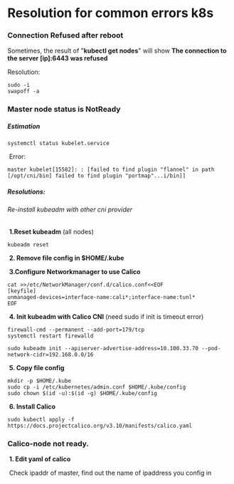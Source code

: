 # Resolution for common errors k8s

### Connection Refused after reboot

Sometimes, the result of "**kubectl get nodes**" will show **The connection to  the server [ip]:6443 was refused**

Resolution:

```shell
sudo -i
swapoff -a
```

### Master node status is NotReady

##### Estimation

```shell
systemctl status kubelet.service
```

​	Error:

```shell
master kubelet[15582]: : [failed to find plugin "flannel" in path [/opt/cni/bin] failed to find plugin "portmap"...i/bin]]
```

##### Resolutions:

###### 	Re-install kubeadm with other cni provider

​	**1.Reset kubeadm** (all nodes)

```
kubeadm reset
```

​	**2. Remove file config in $HOME/.kube**

​	**3.Configure Networkmanager to use Calico**

```shell
cat >>/etc/NetworkManager/conf.d/calico.conf<<EOF
[keyfile]
unmanaged-devices=interface-name:cali*;interface-name:tunl*
EOF
```

​	**4. Init kubeadm with Calico CNI** (need sudo if init is timeout error)

```shell
firewall-cmd --permanent --add-port=179/tcp
systemctl restart firewalld

sudo kubeadm init --apiserver-advertise-address=10.100.33.70 --pod-network-cidr=192.168.0.0/16
```

​	**5. Copy file config**

```shell
mkdir -p $HOME/.kube
sudo cp -i /etc/kubernetes/admin.conf $HOME/.kube/config
sudo chown $(id -u):$(id -g) $HOME/.kube/config
```

​	**6. Install Calico**

```shell
sudo kubectl apply -f https://docs.projectcalico.org/v3.10/manifests/calico.yaml
```

### Calico-node not ready.

​	**1. Edit yaml of calico**

​			Check ipaddr of master, find out the name of ipaddress you config in 